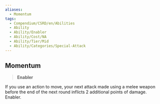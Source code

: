 ```yaml
---
aliases:
  - Momentum
tags:
  - Compendium/CSRD/en/Abilities
  - Ability
  - Ability/Enabler
  - Ability/Cost/NA
  - Ability/Tier/Mid
  - Ability/Categories/Special-Attack
---
```

  
    
## Momentum    
>**Enabler**  
    
If you use an action to move, your next attack made using a melee weapon before the end of the next round inflicts 2 additional points of damage. Enabler.